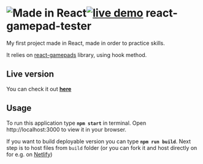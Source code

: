 # ![Made in React](https://badges.aleen42.com/src/react.svg)[![live demo](https://github.com/nogiszd/react-gamepad-tester/actions/workflows/pages/pages-build-deployment/badge.svg)](https://github.com/nogiszd/react-gamepad-tester/actions/workflows/pages/pages-build-deployment) react-gamepad-tester

My first project made in React, made in order to practice skills.

It relies on [react-gamepads](https://github.com/whoisryosuke/react-gamepads) library, using hook method.

## Live version

You can check it out **[here](https://nogiszd.github.io/react-gamepad-tester)**

## Usage

To run this application type **`npm start`** in terminal.
Open http://localhost:3000 to view it in your browser.

If you want to build deployable version you can type **`npm run build`**.
Next step is to host files from `build` folder (or you can fork it and host directly on for e.g. on [Netlify](https://netlify.app/))
